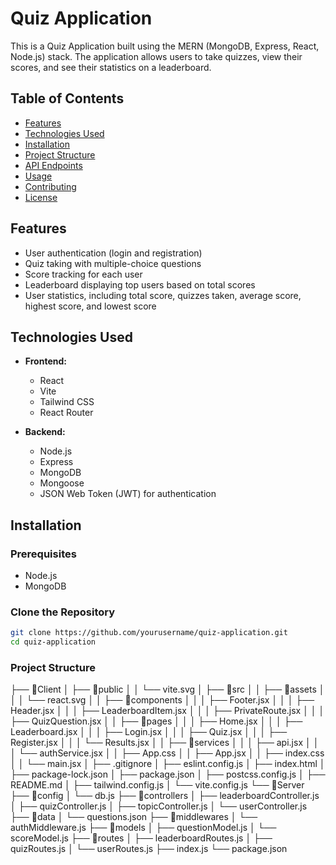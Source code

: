 # Quiz Application

This is a Quiz Application built using the MERN (MongoDB, Express, React, Node.js) stack. The application allows users to take quizzes, view their scores, and see their statistics on a leaderboard.

## Table of Contents

- [Features](#features)
- [Technologies Used](#technologies-used)
- [Installation](#installation)
- [Project Structure](#project-structure)
- [API Endpoints](#api-endpoints)
- [Usage](#usage)
- [Contributing](#contributing)
- [License](#license)

## Features

- User authentication (login and registration)
- Quiz taking with multiple-choice questions
- Score tracking for each user
- Leaderboard displaying top users based on total scores
- User statistics, including total score, quizzes taken, average score, highest score, and lowest score

## Technologies Used

- **Frontend:**
  - React
  - Vite
  - Tailwind CSS
  - React Router

- **Backend:**
  - Node.js
  - Express
  - MongoDB
  - Mongoose
  - JSON Web Token (JWT) for authentication

## Installation

### Prerequisites

- Node.js
- MongoDB

### Clone the Repository

```bash
git clone https://github.com/yourusername/quiz-application.git
cd quiz-application
```

### Project Structure
  
  ├── 📁Client
│   ├── 📁public
│   │   └── vite.svg
│   ├── 📁src
│   │   ├── 📁assets
│   │   │   └── react.svg
│   │   ├── 📁components
│   │   │   ├── Footer.jsx
│   │   │   ├── Header.jsx
│   │   │   ├── LeaderboardItem.jsx
│   │   │   ├── PrivateRoute.jsx
│   │   │   ├── QuizQuestion.jsx
│   │   ├── 📁pages
│   │   │   ├── Home.jsx
│   │   │   ├── Leaderboard.jsx
│   │   │   ├── Login.jsx
│   │   │   ├── Quiz.jsx
│   │   │   ├── Register.jsx
│   │   │   └── Results.jsx
│   │   ├── 📁services
│   │   │   ├── api.jsx
│   │   │   └── authService.jsx
│   │   ├── App.css
│   │   ├── App.jsx
│   │   ├── index.css
│   │   └── main.jsx
│   ├── .gitignore
│   ├── eslint.config.js
│   ├── index.html
│   ├── package-lock.json
│   ├── package.json
│   ├── postcss.config.js
│   ├── README.md
│   ├── tailwind.config.js
│   └── vite.config.js
└── 📁Server
    ├── 📁config
    │   └── db.js
    ├── 📁controllers
    │   ├── leaderboardController.js
    │   ├── quizController.js
    │   ├── topicController.js
    │   └── userController.js
    ├── 📁data
    │   └── questions.json
    ├── 📁middlewares
    │   └── authMiddleware.js
    ├── 📁models
    │   ├── questionModel.js
    │   └── scoreModel.js
    ├── 📁routes
    │   ├── leaderboardRoutes.js
    │   ├── quizRoutes.js
    │   └── userRoutes.js
    ├── index.js
    └── package.json

